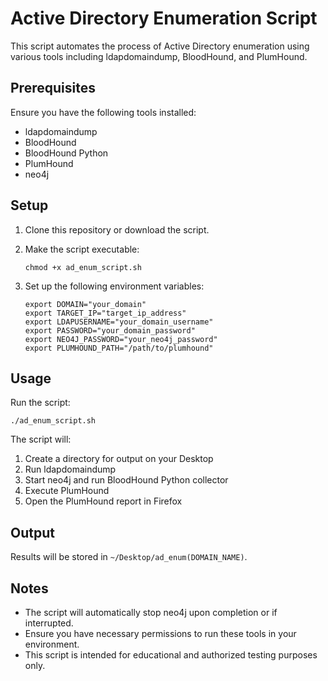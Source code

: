 # Active Directory Enumeration Script

This script automates the process of Active Directory enumeration using various tools including ldapdomaindump, BloodHound, and PlumHound.

## Prerequisites

Ensure you have the following tools installed:
- ldapdomaindump
- BloodHound
- BloodHound Python
- PlumHound
- neo4j

## Setup

1. Clone this repository or download the script.
2. Make the script executable:
   ```
   chmod +x ad_enum_script.sh
   ```

3. Set up the following environment variables:
   ```
   export DOMAIN="your_domain"
   export TARGET_IP="target_ip_address"
   export LDAPUSERNAME="your_domain_username"
   export PASSWORD="your_domain_password"
   export NEO4J_PASSWORD="your_neo4j_password"
   export PLUMHOUND_PATH="/path/to/plumhound"
   ```

## Usage

Run the script:
```
./ad_enum_script.sh
```

The script will:
1. Create a directory for output on your Desktop
2. Run ldapdomaindump
3. Start neo4j and run BloodHound Python collector
4. Execute PlumHound
5. Open the PlumHound report in Firefox

## Output

Results will be stored in `~/Desktop/ad_enum(DOMAIN_NAME)`.

## Notes

- The script will automatically stop neo4j upon completion or if interrupted.
- Ensure you have necessary permissions to run these tools in your environment.
- This script is intended for educational and authorized testing purposes only.
